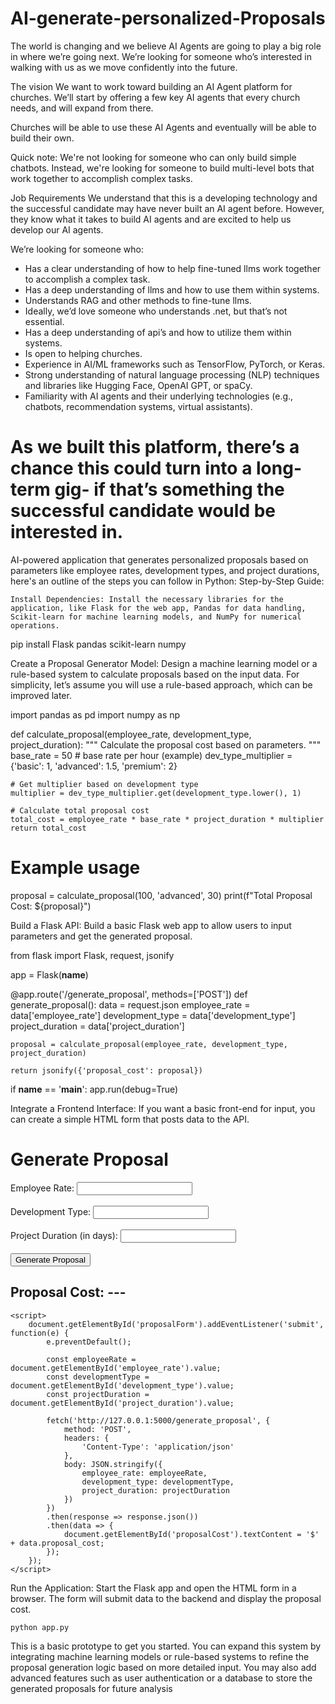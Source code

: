 # AI-generate-personalized-Proposals
The world is changing and we believe AI Agents are going to play a big role in where we’re going next. We’re looking for someone who’s interested in walking with us as we move confidently into the future.

The vision
We want to work toward building an AI Agent platform for churches. We’ll start by offering a few key AI agents that every church needs, and will expand from there.

Churches will be able to use these AI Agents and eventually will be able to build their own.

Quick note: We're not looking for someone who can only build simple chatbots. Instead, we're looking for someone to build multi-level bots that work together to accomplish complex tasks.

Job Requirements
We understand that this is a developing technology and the successful candidate may have never built an AI agent before. However, they know what it takes to build AI agents and are excited to help us develop our AI agents.

We’re looking for someone who:
- Has a clear understanding of how to help fine-tuned llms work together to accomplish a complex task.
- Has a deep understanding of llms and how to use them within systems.
- Understands RAG and other methods to fine-tune llms.
- Ideally, we’d love someone who understands .net, but that’s not essential.
- Has a deep understanding of api’s and how to utilize them within systems.
- Is open to helping churches.
- Experience in AI/ML frameworks such as TensorFlow, PyTorch, or Keras.
- Strong understanding of natural language processing (NLP) techniques and libraries like Hugging Face, OpenAI GPT, or spaCy.
- Familiarity with AI agents and their underlying technologies (e.g., chatbots, recommendation systems, virtual assistants).

As we built this platform, there’s a chance this could turn into a long-term gig- if that’s something the successful candidate would be interested in.
=============
AI-powered application that generates personalized proposals based on parameters like employee rates, development types, and project durations, here's an outline of the steps you can follow in Python:
Step-by-Step Guide:

    Install Dependencies: Install the necessary libraries for the application, like Flask for the web app, Pandas for data handling, Scikit-learn for machine learning models, and NumPy for numerical operations.

pip install Flask pandas scikit-learn numpy

Create a Proposal Generator Model: Design a machine learning model or a rule-based system to calculate proposals based on the input data. For simplicity, let’s assume you will use a rule-based approach, which can be improved later.

import pandas as pd
import numpy as np

def calculate_proposal(employee_rate, development_type, project_duration):
    """
    Calculate the proposal cost based on parameters.
    """
    base_rate = 50  # base rate per hour (example)
    dev_type_multiplier = {'basic': 1, 'advanced': 1.5, 'premium': 2}
    
    # Get multiplier based on development type
    multiplier = dev_type_multiplier.get(development_type.lower(), 1)
    
    # Calculate total proposal cost
    total_cost = employee_rate * base_rate * project_duration * multiplier
    return total_cost

# Example usage
proposal = calculate_proposal(100, 'advanced', 30)
print(f"Total Proposal Cost: ${proposal}")

Build a Flask API: Build a basic Flask web app to allow users to input parameters and get the generated proposal.

from flask import Flask, request, jsonify

app = Flask(__name__)

@app.route('/generate_proposal', methods=['POST'])
def generate_proposal():
    data = request.json
    employee_rate = data['employee_rate']
    development_type = data['development_type']
    project_duration = data['project_duration']

    proposal = calculate_proposal(employee_rate, development_type, project_duration)
    
    return jsonify({'proposal_cost': proposal})

if __name__ == '__main__':
    app.run(debug=True)

Integrate a Frontend Interface: If you want a basic front-end for input, you can create a simple HTML form that posts data to the API.

<!DOCTYPE html>
<html>
<head>
    <title>Proposal Generator</title>
</head>
<body>
    <h1>Generate Proposal</h1>
    <form id="proposalForm">
        Employee Rate: <input type="text" id="employee_rate"><br><br>
        Development Type: <input type="text" id="development_type"><br><br>
        Project Duration (in days): <input type="text" id="project_duration"><br><br>
        <button type="submit">Generate Proposal</button>
    </form>
    <h2>Proposal Cost: <span id="proposalCost">---</span></h2>

    <script>
        document.getElementById('proposalForm').addEventListener('submit', function(e) {
            e.preventDefault();

            const employeeRate = document.getElementById('employee_rate').value;
            const developmentType = document.getElementById('development_type').value;
            const projectDuration = document.getElementById('project_duration').value;

            fetch('http://127.0.0.1:5000/generate_proposal', {
                method: 'POST',
                headers: {
                    'Content-Type': 'application/json'
                },
                body: JSON.stringify({
                    employee_rate: employeeRate,
                    development_type: developmentType,
                    project_duration: projectDuration
                })
            })
            .then(response => response.json())
            .then(data => {
                document.getElementById('proposalCost').textContent = '$' + data.proposal_cost;
            });
        });
    </script>
</body>
</html>

Run the Application: Start the Flask app and open the HTML form in a browser. The form will submit data to the backend and display the proposal cost.

    python app.py

This is a basic prototype to get you started. You can expand this system by integrating machine learning models or rule-based systems to refine the proposal generation logic based on more detailed input. You may also add advanced features such as user authentication or a database to store the generated proposals for future analysis
